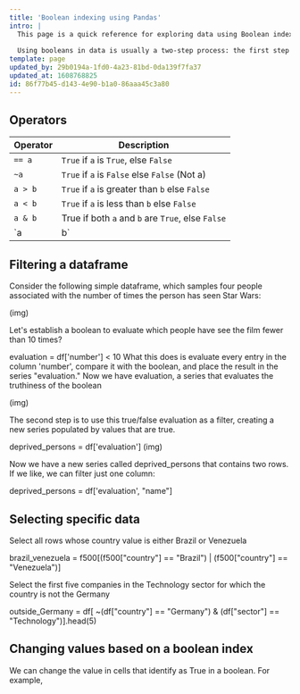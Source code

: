 ```yaml
---
title: 'Boolean indexing using Pandas'
intro: |
  This page is a quick reference for exploring data using Boolean indexing in Pandas. Remember that a boolean operation returns only True or False, and can only be performed against a series.
  
  Using booleans in data is usually a two-step process: the first step is to evaluate the series and identify which cell is true and which is false relative to the given boolean. The second step is to filter the series based on  the boolean result.
template: page
updated_by: 29b0194a-1fd0-4a23-81bd-0da139f7fa37
updated_at: 1608768825
id: 86f77b45-d143-4e90-b1a0-86aaa45c3a80
---
```

## Operators

|Operator | Description |
| ----------- | ----------- |
|`== a` | `True` if `a` is `True`, else `False`|
|`~a`| `True` if `a` is `False` else `False` (Not a) |
|`a > b`| `True` if `a` is greater than `b` else `False`|
|`a < b`| `True` if `a` is less than `b` else `False`|
|`a & b`| True if both `a` and `b` are `True`, else `False`|
|`a | b`| True if either `a` or `b` is `True`. `False` if both are `False`|



## Filtering a dataframe

Consider the following simple dataframe, which samples four people associated with the number of times the person has seen Star Wars:

(img)

Let's establish a boolean to evaluate which people have see the film fewer than 10 times?

evaluation = df['number'] < 10
What this does is evaluate every entry in the column 'number', compare it with the boolean, and place the result in the series "evaluation." Now we have evaluation, a series that evaluates the truthiness of the boolean

(img)

The second step is to use this true/false evaluation as a filter, creating a new series populated by values that are true.

deprived_persons = df['evaluation']
(img)

Now we have a new series called deprived\_persons that contains two rows. If we like, we can filter just one column:

deprived_persons = df['evaluation', "name"]

## Selecting specific data

Select all rows whose country value is either Brazil or Venezuela

brazil_venezuela = f500[(f500["country"] == "Brazil") | (f500["country"] == "Venezuela")]

Select the first five companies in the Technology sector for which the country is not the Germany

outside_Germany = df[ ~(df["country"] == "Germany") & (df["sector"] == "Technology")].head(5)


## Changing values based on a boolean index

We can change the value in cells that identify as True in a boolean. For example,